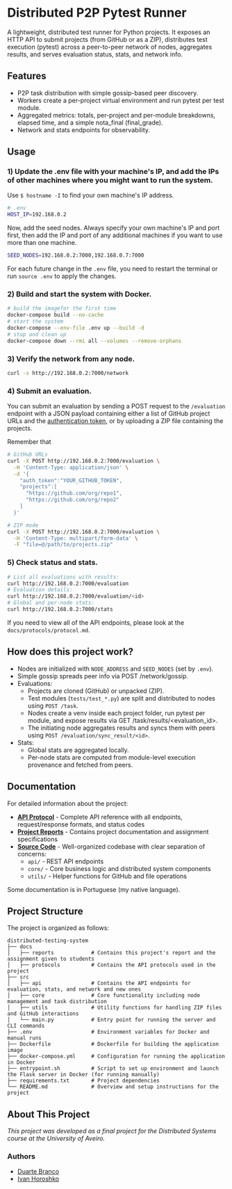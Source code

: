 # Distributed P2P Pytest Runner

A lightweight, distributed test runner for Python projects. It exposes an HTTP API to submit projects (from GitHub or as a ZIP), distributes test execution (pytest) across a peer-to-peer network of nodes, aggregates results, and serves evaluation status, stats, and network info.

## Features

- P2P task distribution with simple gossip-based peer discovery.
- Workers create a per-project virtual environment and run pytest per test module.
- Aggregated metrics: totals, per-project and per-module breakdowns, elapsed time, and a simple nota_final (final_grade).
- Network and stats endpoints for observability.

## Usage

### 1) Update the .env file with your machine's IP, and add the IPs of other machines where you might want to run the system.

Use `$ hostname -I` to find your own machine's IP address.

```sh
# .env
HOST_IP=192.168.0.2
```

Now, add the seed nodes. Always specify your own machine's IP and port first, then add the IP and port of any additional machines if you want to use more than one machine.

```sh
SEED_NODES=192.168.0.2:7000,192.168.0.7:7000
```

For each future change in the `.env` file, you need to restart the terminal or run `source .env` to apply the changes.

### 2) Build and start the system with Docker.

```sh
# build the imagefor the first time
docker-compose build --no-cache
# start the system
docker-compose --env-file .env up --build -d
# stop and clean up
docker-compose down --rmi all --volumes --remove-orphans
```

### 3) Verify the network from any node.

```sh
curl -s http://192.168.0.2:7000/network
```

### 4) Submit an evaluation.

You can submit an evaluation by sending a POST request to the `/evaluation` endpoint with a JSON payload containing either a list of GitHub project URLs and the [authentication token](https://github.com/settings/personal-access-tokens), or by uploading a ZIP file containing the projects.

Remember that

```sh
# GitHub URLs
curl -X POST http://192.168.0.2:7000/evaluation \
  -H 'Content-Type: application/json' \
  -d '{
    "auth_token":"YOUR_GITHUB_TOKEN",
    "projects":[
      "https://github.com/org/repo1",
      "https://github.com/org/repo2"
    ]
  }'
```

```sh
# ZIP mode
curl -X POST http://192.168.0.2:7000/evaluation \
  -H 'Content-Type: multipart/form-data' \
  -F "file=@/path/to/projects.zip"
```

### 5) Check status and stats.

```sh
# List all evaluations with results:
curl http://192.168.0.2:7000/evaluation
# Evaluation details:
curl http://192.168.0.2:7000/evaluation/<id>
# Global and per-node stats:
curl http://192.168.0.2:7000/stats
```

If you need to view all of the API endpoints, please look at the `docs/protocols/protocol.md`.

## How does this project work?

- Nodes are initialized with `NODE_ADDRESS` and `SEED_NODES` (set by `.env`).
- Simple gossip spreads peer info via POST /network/gossip.
- Evaluations:
  - Projects are cloned (GitHub) or unpacked (ZIP).
  - Test modules (`tests/test_*.py`) are split and distributed to nodes using `POST /task`.
  - Nodes create a venv inside each project folder, run pytest per module, and expose results via GET /task/results/<evaluation_id>.
  - The initiating node aggregates results and syncs them with peers using `POST /evaluation/sync_result/<id>`.
- Stats:
  - Global stats are aggregated locally.
  - Per-node stats are computed from module-level execution provenance and fetched from peers.

## Documentation

For detailed information about the project:

- **[API Protocol](docs/protocols/protocol.md)** - Complete API reference with all endpoints, request/response formats, and status codes
- **[Project Reports](docs/reports/)** - Contains project documentation and assignment specifications
- **[Source Code](src/)** - Well-organized codebase with clear separation of concerns:
  - `api/` - REST API endpoints
  - `core/` - Core business logic and distributed system components
  - `utils/` - Helper functions for GitHub and file operations

Some documentation is in Portuguese (my native language).

## Project Structure

The project is organized as follows:

```
distributed-testing-system
├── docs
│   ├── reports            # Contains this project's report and the assignment given to students
│   ├── protocols          # Contains the API protocols used in the project
├── src
│   ├── api                # Contains the API endpoints for evaluation, stats, and network and new ones
│   ├── core               # Core functionality including node management and task distribution
│   ├── utils              # Utility functions for handling ZIP files and GitHub interactions
│   └── main.py            # Entry point for running the server and CLI commands
├── .env                   # Environment variables for Docker and manual runs
├── Dockerfile             # Dockerfile for building the application image
├── docker-compose.yml     # Configuration for running the application in Docker
├── entrypoint.sh          # Script to set up environment and launch the Flask server in Docker (for running manually)
├── requirements.txt       # Project dependencies
└── README.md              # Overview and setup instructions for the project
```

## About This Project

*This project was developed as a final project for the Distributed Systems course at the University of Aveiro.*

### Authors

- [Duarte Branco](https://github.com/duartebranco)
- [Ivan Horoshko](https://github.com/ivan-horoshko)
